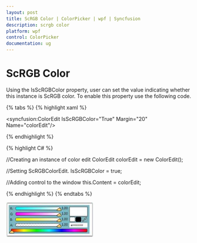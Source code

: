 ```yaml
---
layout: post
title: ScRGB Color | ColorPicker | wpf | Syncfusion
description: scrgb color
platform: wpf
control: ColorPicker
documentation: ug
---
```


# ScRGB Color

Using the IsScRGBColor property, user can set the value indicating whether this instance is ScRGB color. To enable this property use the following code.

{% tabs %}
{% highlight xaml %}

<!-- Adding ColorEdit -->
<syncfusion:ColorEdit IsScRGBColor="True" Margin="20" Name="colorEdit"/>

{% endhighlight %}

{% highlight C# %}

//Creating an instance of color edit
ColorEdit colorEdit = new ColorEdit();

//Setting ScRGBColorEdit.
IsScRGBColor = true;

//Adding control to the window
this.Content = colorEdit;

{% endhighlight %}
{% endtabs %}

![](ScRGB-Color_images/ScRGB-Color_img1.jpeg)
